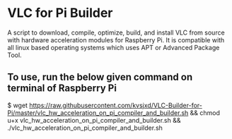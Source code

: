 # VLC for Pi Builder
A script to download, compile, optimize, build, and install VLC from source with hardware acceleration modules for Raspberry Pi. It is compatible with all linux based operating systems which uses APT or Advanced Package Tool.

## To use, run the below given command on terminal of Raspberry Pi

$ wget https://raw.githubusercontent.com/kvsjxd/VLC-Builder-for-Pi/master/vlc_hw_acceleration_on_pi_compiler_and_builder.sh && chmod u+x vlc_hw_acceleration_on_pi_compiler_and_builder.sh && ./vlc_hw_acceleration_on_pi_compiler_and_builder.sh
